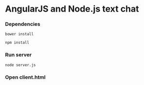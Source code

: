 # AngularJS and Node.js text chat

### Dependencies
    
    bower install
    
    npm install
    
### Run server

    node server.js
    
### Open client.html

